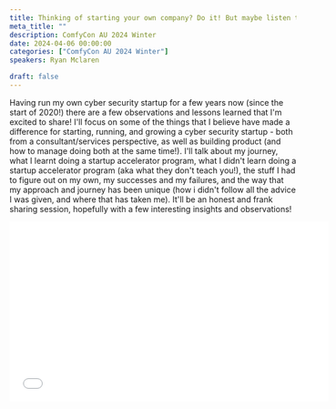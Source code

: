 ```yaml
---
title: Thinking of starting your own company? Do it! But maybe listen to this first
meta_title: ""
description: ComfyCon AU 2024 Winter
date: 2024-04-06 00:00:00
categories: ["ComfyCon AU 2024 Winter"]
speakers: Ryan Mclaren

draft: false
---
```

Having run my own cyber security startup for a few years now (since the start of 2020!) there are a few observations and lessons learned that I'm excited to share! I'll focus on some of the things that I believe have made a difference for starting, running, and growing a cyber security startup - both from a consultant/services perspective, as well as building product (and how to manage doing both at the same time!). I'll talk about my journey, what I learnt doing a startup accelerator program, what I didn't learn doing a startup accelerator program (aka what they don't teach you!), the stuff I had to figure out on my own, my successes and my failures, and the way that my approach and journey has been unique (how i didn't follow all the advice I was given, and where that has taken me). It'll be an honest and frank sharing session, hopefully with a few interesting insights and observations!

<iframe width="560" height="315" src="None" title="YouTube video player" frameborder="0" allow="accelerometer; autoplay; clipboard-write; encrypted-media; gyroscope; picture-in-picture; web-share" allowfullscreen></iframe>